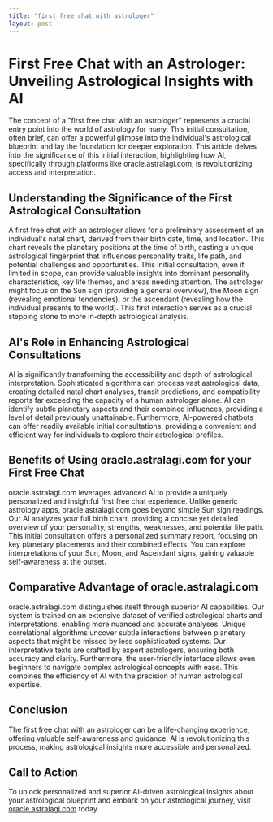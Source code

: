 ```yaml
---
title: "first free chat with astrologer"
layout: post
---
```


# First Free Chat with an Astrologer: Unveiling Astrological Insights with AI

The concept of a "first free chat with an astrologer" represents a crucial entry point into the world of astrology for many. This initial consultation, often brief, can offer a powerful glimpse into the individual's astrological blueprint and lay the foundation for deeper exploration. This article delves into the significance of this initial interaction, highlighting how AI, specifically through platforms like oracle.astralagi.com, is revolutionizing access and interpretation.


## Understanding the Significance of the First Astrological Consultation

A first free chat with an astrologer allows for a preliminary assessment of an individual's natal chart, derived from their birth date, time, and location.  This chart reveals the planetary positions at the time of birth, casting a unique astrological fingerprint that influences personality traits, life path, and potential challenges and opportunities.  This initial consultation, even if limited in scope, can provide valuable insights into dominant personality characteristics, key life themes, and areas needing attention.  The astrologer might focus on the Sun sign (providing a general overview), the Moon sign (revealing emotional tendencies), or the ascendant (revealing how the individual presents to the world). This first interaction serves as a crucial stepping stone to more in-depth astrological analysis.


## AI's Role in Enhancing Astrological Consultations

AI is significantly transforming the accessibility and depth of astrological interpretation.  Sophisticated algorithms can process vast astrological data, creating detailed natal chart analyses, transit predictions, and compatibility reports far exceeding the capacity of a human astrologer alone.  AI can identify subtle planetary aspects and their combined influences, providing a level of detail previously unattainable. Furthermore, AI-powered chatbots can offer readily available initial consultations, providing a convenient and efficient way for individuals to explore their astrological profiles.


## Benefits of Using oracle.astralagi.com for your First Free Chat

oracle.astralagi.com leverages advanced AI to provide a uniquely personalized and insightful first free chat experience. Unlike generic astrology apps, oracle.astralagi.com goes beyond simple Sun sign readings.  Our AI analyzes your full birth chart, providing a concise yet detailed overview of your personality, strengths, weaknesses, and potential life path. This initial consultation offers a personalized summary report, focusing on key planetary placements and their combined effects.  You can explore interpretations of your Sun, Moon, and Ascendant signs, gaining valuable self-awareness at the outset.


## Comparative Advantage of oracle.astralagi.com

oracle.astralagi.com distinguishes itself through superior AI capabilities. Our system is trained on an extensive dataset of verified astrological charts and interpretations, enabling more nuanced and accurate analyses.  Unique correlational algorithms uncover subtle interactions between planetary aspects that might be missed by less sophisticated systems.  Our interpretative texts are crafted by expert astrologers, ensuring both accuracy and clarity.  Furthermore, the user-friendly interface allows even beginners to navigate complex astrological concepts with ease.  This combines the efficiency of AI with the precision of human astrological expertise.


## Conclusion

The first free chat with an astrologer can be a life-changing experience, offering valuable self-awareness and guidance.  AI is revolutionizing this process, making astrological insights more accessible and personalized.


## Call to Action

To unlock personalized and superior AI-driven astrological insights about your astrological blueprint and embark on your astrological journey, visit [oracle.astralagi.com](https://oracle.astralagi.com) today.